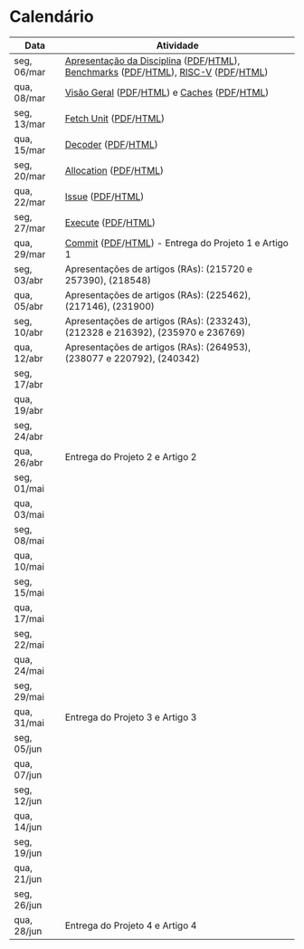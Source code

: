 # Calendário

| Data      | Atividade |
|---|---|
|seg, 06/mar| [Apresentação da Disciplina](../slides/apresentacao) ([PDF](../slides/apresentacao.pdf)/[HTML](../slides/apresentacao.html)), [Benchmarks](../slides/01-benchmarks) ([PDF](../slides/01-benchmark.pdf)/[HTML](../slides/01-benchmark.html)), [RISC-V](../slides/02-RISC-V) ([PDF](../slides/02-RISC-V.pdf)/[HTML](../slides/02-RISC-V.html))|
|qua, 08/mar| [Visão Geral](../slides/03-VisãoGeral) ([PDF](../slides/03-VisãoGeral.pdf)/[HTML](../slides/03-VisãoGeral.html)) e [Caches](../slides/04-Caches) ([PDF](../slides/04-Caches.pdf)/[HTML](../slides/04-Caches.html))|
|seg, 13/mar| [Fetch Unit](../slides/05-Fetch-Unit) ([PDF](../slides/05-Fetch-Unit.pdf)/[HTML](../slides/05-Fetch-Unit.html))|
|qua, 15/mar| [Decoder](../slides/06-Decoder) ([PDF](../slides/06-Decoder.pdf)/[HTML](../slides/06-Decoder.html))|
|seg, 20/mar| [Allocation](../slides/07-Allocation) ([PDF](../slides/07-Allocation.pdf)/[HTML](../slides/07-Allocation.html))||
|qua, 22/mar| [Issue](../slides/08-Issue) ([PDF](../slides/08-Issue.pdf)/[HTML](../slides/08-Issue.html))|
|seg, 27/mar| [Execute](../slides/09-Execute) ([PDF](../slides/09-Execute.pdf)/[HTML](../slides/09-Execute.html))|
|qua, 29/mar| [Commit](../slides/10-Commit) ([PDF](../slides/10-Commit.pdf)/[HTML](../slides/10-Commit.html)) - Entrega do Projeto 1 e Artigo 1|
|seg, 03/abr| Apresentações de artigos (RAs): (215720 e 257390), (218548)|
|qua, 05/abr| Apresentações de artigos (RAs): (225462), (217146), (231900)|
|seg, 10/abr| Apresentações de artigos (RAs): (233243), (212328 e 216392), (235970 e 236769)|
|qua, 12/abr| Apresentações de artigos (RAs): (264953), (238077 e 220792), (240342)|
|seg, 17/abr| |
|qua, 19/abr| |
|seg, 24/abr| |
|qua, 26/abr| Entrega do Projeto 2 e Artigo 2|
|seg, 01/mai| |
|qua, 03/mai| |
|seg, 08/mai| |
|qua, 10/mai| |
|seg, 15/mai| |
|qua, 17/mai| |
|seg, 22/mai| |
|qua, 24/mai| |
|seg, 29/mai| |
|qua, 31/mai| Entrega do Projeto 3 e Artigo 3|
|seg, 05/jun| |
|qua, 07/jun| |
|seg, 12/jun| |
|qua, 14/jun| |
|seg, 19/jun| |
|qua, 21/jun| |
|seg, 26/jun| |
|qua, 28/jun| Entrega do Projeto 4 e Artigo 4|
